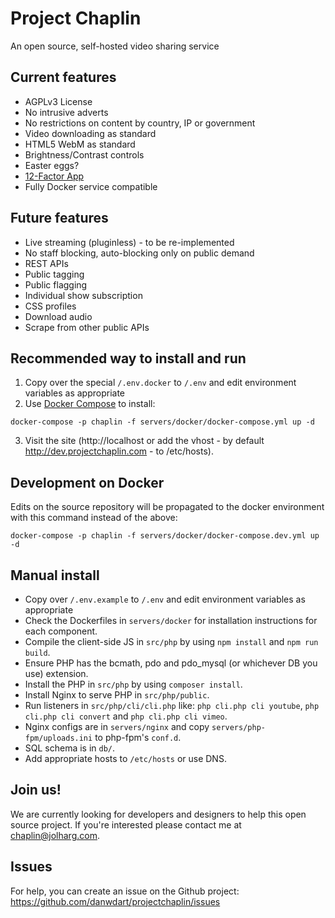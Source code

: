 # Project Chaplin

An open source, self-hosted video sharing service

## Current features
* AGPLv3 License
* No intrusive adverts
* No restrictions on content by country, IP or government
* Video downloading as standard
* HTML5 WebM as standard
* Brightness/Contrast controls
* Easter eggs?
* [12-Factor App](https://www.12factor.net/)
* Fully Docker service compatible

## Future features
* Live streaming (pluginless) - to be re-implemented
* No staff blocking, auto-blocking only on public demand
* REST APIs
* Public tagging
* Public flagging
* Individual show subscription
* CSS profiles
* Download audio
* Scrape from other public APIs

## Recommended way to install and run

1. Copy over the special `/.env.docker` to `/.env` and edit environment variables as appropriate
2. Use [Docker Compose](https://docs.docker.com/compose/) to install:

`docker-compose -p chaplin -f servers/docker/docker-compose.yml up -d`

3. Visit the site (http://localhost or add the vhost - by default http://dev.projectchaplin.com - to /etc/hosts).

## Development on Docker

Edits on the source repository will be propagated to the docker environment with this command instead of the above:

`docker-compose -p chaplin -f servers/docker/docker-compose.dev.yml up -d`

## Manual install

- Copy over `/.env.example` to `/.env` and edit environment variables as appropriate
- Check the Dockerfiles in `servers/docker` for installation instructions for each component.
- Compile the client-side JS in `src/php` by using `npm install` and `npm run build`.
- Ensure PHP has the bcmath, pdo and pdo_mysql (or whichever DB you use) extension.
- Install the PHP in `src/php` by using `composer install`.
- Install Nginx to serve PHP in `src/php/public`.
- Run listeners in `src/php/cli/cli.php` like: `php cli.php cli youtube`, `php cli.php cli convert` and `php cli.php cli vimeo`.
- Nginx configs are in `servers/nginx` and copy `servers/php-fpm/uploads.ini` to php-fpm's `conf.d`.
- SQL schema is in `db/`.
- Add appropriate hosts to `/etc/hosts` or use DNS.

## Join us!
We are currently looking for developers and designers to help this open source project.
If you're interested please contact me at chaplin@jolharg.com.

## Issues
For help, you can create an issue on the Github project:
https://github.com/danwdart/projectchaplin/issues
